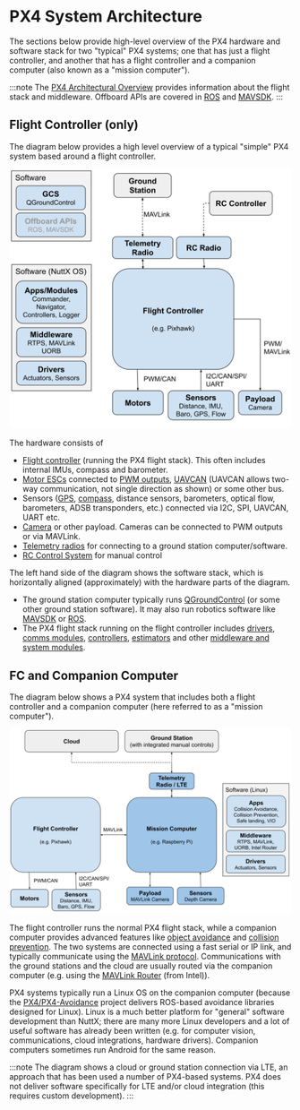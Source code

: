# PX4 System Architecture

The sections below provide high-level overview of the PX4 hardware and software stack for two "typical" PX4 systems; one that has just a flight controller, and another that has a flight controller and a companion computer (also known as a "mission computer").

:::note
The [PX4 Architectural Overview](../concept/architecture.md) provides information about the flight stack and middleware. Offboard APIs are covered in [ROS](../ros/README.md) and [MAVSDK](https://mavsdk.mavlink.io/develop/en/index.html).
:::


## Flight Controller (only)

The diagram below provides a high level overview of a typical "simple" PX4 system based around a flight controller.

![PX4 architecture - FC only system](../../assets/diagrams/px4_arch_fc.svg)

<!-- Source for drawing: https://docs.google.com/drawings/d/1_2n43WrbkWTs1kz0w0avVEeebJbfTj5SSqvCmvSOBdU/edit -->

The hardware consists of
- [Flight controller](../flight_controller/README.md) (running the PX4 flight stack). This often includes internal IMUs, compass and barometer.
- [Motor ESCs](../peripherals/esc_motors.md) connected to [PWM outputs](../peripherals/pwm_escs_and_servo.md), [UAVCAN](../peripherals/uavcan_escs.md) (UAVCAN allows two-way communication, not single direction as shown) or some other bus.
- Sensors ([GPS](../gps_compass/README.md), [compass](../gps_compass/README.md), distance sensors, barometers, optical flow, barometers, ADSB transponders, etc.) connected via I2C, SPI, UAVCAN, UART etc.
- [Camera](../peripherals/camera.md) or other payload. Cameras can be connected to PWM outputs or via MAVLink.
- [Telemetry radios](../telemetry/README.md) for connecting to a ground station computer/software.
- [RC Control System](../getting_started/rc_transmitter_receiver.md) for manual control

The left hand side of the diagram shows the software stack, which is horizontally aligned (approximately) with the hardware parts of the diagram.
- The ground station computer typically runs [QGroundControl](../getting_started/px4_basic_concepts.md#qgroundcontrol) (or some other ground station software). It may also run robotics software like [MAVSDK](https://mavsdk.mavlink.io/) or [ROS](../ros/README.md).
- The PX4 flight stack running on the flight controller includes [drivers](../modules/modules_driver.md), [comms modules](../modules/modules_communication.md), [controllers](../modules/modules_controller.md), [estimators](../modules/modules_controller.md) and other [middleware and system modules](../modules/modules_main.md).


## FC and Companion Computer

The diagram below shows a PX4 system that includes both a flight controller and a companion computer (here referred to as a "mission computer").

![PX4 architecture - FC + Companion Computer](../../assets/diagrams/px4_arch_fc_companion.svg)

<!-- source for drawing: https://docs.google.com/drawings/d/1zFtvA_B-BmfmxFmAd-XIvAZ-jRqOydj0aBtqSolBcqI/edit -->

The flight controller runs the normal PX4 flight stack, while a companion computer provides advanced features like [object avoidance](../computer_vision/obstacle_avoidance.md) and [collision prevention](../computer_vision/collision_prevention.md). The two systems are connected using a fast serial or IP link, and typically communicate using the [MAVLink protocol](https://mavlink.io/en/). Communications with the ground stations and the cloud are usually routed via the companion computer (e.g. using the [MAVLink Router](https://github.com/mavlink-router/mavlink-router) (from Intel)).

PX4 systems typically run a Linux OS on the companion computer (because the [PX4/PX4-Avoidance](https://github.com/PX4/PX4-Avoidance) project delivers ROS-based avoidance libraries designed for Linux). Linux is a much better platform for "general" software development than NuttX; there are many more Linux developers and a lot of useful software has already been written (e.g. for computer vision, communications, cloud integrations, hardware drivers). Companion computers sometimes run Android for the same reason.

:::note
The diagram shows a cloud or ground station connection via LTE, an approach that has been used a number of PX4-based systems.
PX4 does not deliver software specifically for LTE and/or cloud integration (this requires custom development). 
:::


